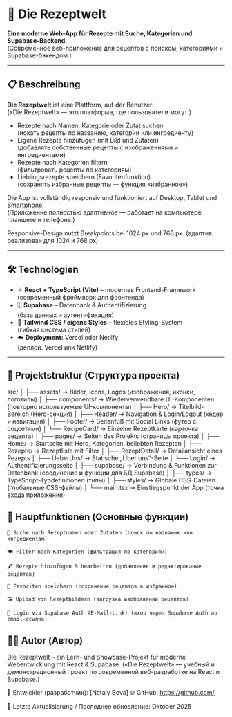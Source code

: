 # 🥗 Die Rezeptwelt

**Eine moderne Web-App für Rezepte mit Suche, Kategorien und Supabase-Backend.**  
(Современное веб-приложение для рецептов с поиском, категориями и Supabase-бэкендом.)

---

## 📋 Beschreibung 

**Die Rezeptwelt** ist eine Plattform, auf der Benutzer:  
(«Die Rezeptwelt» — это платформа, где пользователи могут:)

- Rezepte nach Namen, Kategorie oder Zutat suchen  
  (искать рецепты по названию, категории или ингредиенту)
- Eigene Rezepte hinzufügen (mit Bild und Zutaten)  
  (добавлять собственные рецепты с изображениями и ингредиентами)
- Rezepte nach Kategorien filtern  
  (фильтровать рецепты по категориям)
- Lieblingsrezepte speichern (Favoritenfunktion)  
  (сохранять избранные рецепты — функция «избранное»)

Die App ist vollständig responsiv und funktioniert auf Desktop, Tablet und Smartphone.  
(Приложение полностью адаптивное — работает на компьютере, планшете и телефоне.)

 Responsive-Design nutzt Breakpoints bei 1024 px und 768 px.
    (адаптив реализован для 1024 и 768 px)

---

## 🛠️ Technologien 

- ⚛️ **React + TypeScript (Vite)** – modernes Frontend-Framework  
  (современный фреймворк для фронтенда)
- 🗄️ **Supabase** – Datenbank & Authentifizierung  
  (база данных и аутентификация)
- 🎨 **Tailwind CSS / eigene Styles** – flexibles Styling-System  
  (гибкая система стилей)
- ☁️ **Deployment:** Vercel oder Netlify  
  (деплой: Vercel или Netlify)

---

## 📁 Projektstruktur (Структура проекта)

src/
│
├── assets/             → Bilder, Icons, Logos (изображения, иконки, логотипы)
│
├── components/         → Wiederverwendbare UI-Komponenten (повторно используемые UI-компоненты)
│   ├── Hero/           → Titelbild-Bereich (Hero-секция)
│   ├── Header/         → Navigation & Login/Logout (хедер и навигация)
│   ├── Footer/         → Seitenfuß mit Social Links (футер с соцсетями)
│   └── RecipeCard/     → Einzelne Rezeptkarte (карточка рецепта)
│
├── pages/              → Seiten des Projekts (страницы проекта)
│   ├── Home/           → Startseite mit Hero, Kategorien, beliebten Rezepten
│   ├── Rezepte/        → Rezeptliste mit Filter
│   ├── RezeptDetail/   → Detailansicht eines Rezepts
│   ├── UeberUns/       → Statische „Über uns“-Seite
│   └── Login/          → Authentifizierungsseite
│
├── supabase/           → Verbindung & Funktionen zur Datenbank (соединение и функции для БД Supabase)
│
├── types/              → TypeScript-Typdefinitionen (типы)
│
├── styles/             → Globale CSS-Dateien (глобальные CSS-файлы)
│
└── main.tsx            → Einstiegspunkt der App (точка входа приложения)

## 🧩 Hauptfunktionen (Основные функции)

    🔎 Suche nach Rezeptnamen oder Zutaten (поиск по названию или ингредиентам)

    🍽️ Filter nach Kategorien (фильтрация по категориям)

    🖋️ Rezepte hinzufügen & bearbeiten (добавление и редактирование рецептов)

    💾 Favoriten speichern (сохранение рецептов в избранное)

    🖼️ Upload von Rezeptbildern (загрузка изображений рецептов)

    🔐 Login via Supabase Auth (E-Mail-Link) (вход через Supabase Auth по email-ссылке)


## 👨‍💻 Autor (Автор)

Die Rezeptwelt – ein Lern- und Showcase-Projekt für moderne Webentwicklung mit React & Supabase.
(«Die Rezeptwelt» — учебный и демонстрационный проект по современной веб-разработке на React и Supabase.)

👤 Entwickler (разработчик): [Nataly Bova]
🌐 GitHub: https://github.com/

📅 Letzte Aktualisierung / Последнее обновление: Oktober 2025
